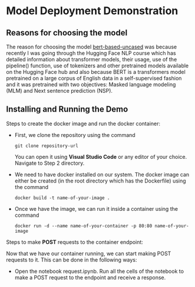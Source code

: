 # Model Deployment Demonstration

## Reasons for choosing the model

The reason for choosing the model [bert-based-uncased](https://huggingface.co/bert-base-uncased) was because recently I was going through the Hugging Face NLP course which has detailed information about transformer models, their usage, use of the pipeline() function, use of tokenizers and other pretrained models available on the Hugging Face hub and also because BERT is a transformers model pretrained on a large corpus of English data in a self-supervised fashion and it was pretrained with two objectives: Masked language modeling (MLM) and Next sentence prediction (NSP).

## Installing and Running the Demo

Steps to create the docker image and run the docker container:

- First, we clone the repository using the command

  ```
  git clone repository-url
  ```

  You can open it using **Visual Studio Code** or any editor of your choice. Navigate to Step 2 directory.

- We need to have docker installed on our system. The docker image can either be created (in the root directory which has the Dockerfile) using the command

  ```
  docker build -t name-of-your-image .
  ```

- Once we have the image, we can run it inside a container using the command

  ```
  docker run -d --name name-of-your-container -p 80:80 name-of-your-image
  ```

Steps to make **POST** requests to the container endpoint:

Now that we have our container running, we can start making POST requests to it. This can be done in the following ways:

- Open the notebook request.ipynb. Run all the cells of the notebook to make a POST request to the endpoint and receive a response.
